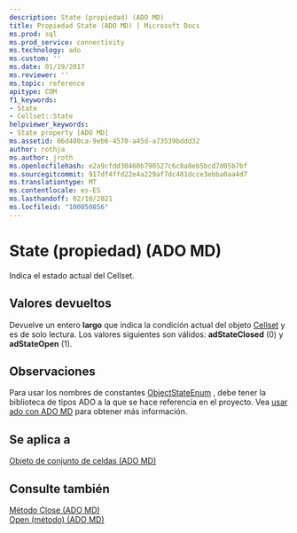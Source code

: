 ```yaml
---
description: State (propiedad) (ADO MD)
title: Propiedad State (ADO MD) | Microsoft Docs
ms.prod: sql
ms.prod_service: connectivity
ms.technology: ado
ms.custom: ''
ms.date: 01/19/2017
ms.reviewer: ''
ms.topic: reference
apitype: COM
f1_keywords:
- State
- Cellset::State
helpviewer_keywords:
- State property [ADO MD]
ms.assetid: 06d480ca-9eb6-4570-a45d-a73539bddd32
author: rothja
ms.author: jroth
ms.openlocfilehash: e2a9cfdd30460b790527c6c8a8eb5bcd7d05b7bf
ms.sourcegitcommit: 917df4ffd22e4a229af7dc481dcce3ebba0aa4d7
ms.translationtype: MT
ms.contentlocale: es-ES
ms.lasthandoff: 02/10/2021
ms.locfileid: "100050856"
---
```

# <a name="state-property-ado-md"></a>State (propiedad) (ADO MD)
Indica el estado actual del Cellset.  
  
## <a name="return-values"></a>Valores devueltos  
 Devuelve un entero **largo** que indica la condición actual del objeto [Cellset](./cellset-object-ado-md.md) y es de solo lectura. Los valores siguientes son válidos: **adStateClosed** (0) y **adStateOpen** (1).  
  
## <a name="remarks"></a>Observaciones  
 Para usar los nombres de constantes [ObjectStateEnum](../ado-api/objectstateenum.md) , debe tener la biblioteca de tipos ADO a la que se hace referencia en el proyecto. Vea [usar ado con ADO MD](../../guide/multidimensional/using-ado-with-ado-md.md) para obtener más información.  
  
## <a name="applies-to"></a>Se aplica a  
 [Objeto de conjunto de celdas (ADO MD)](./cellset-object-ado-md.md)  
  
## <a name="see-also"></a>Consulte también  
 [Método Close (ADO MD)](./close-method-ado-md.md)   
 [Open (método) (ADO MD)](./open-method-ado-md.md)